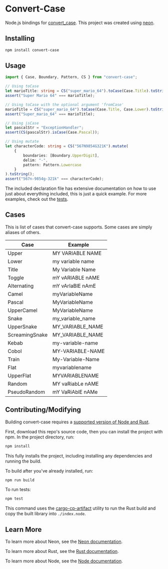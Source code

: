 # Convert-Case

Node.js bindings for [convert_case](https://docs.rs/convert_case/latest/convert_case/). This project was created using [neon](https://neon-bindings.com/).

## Installing

```sh
npm install convert-case
```

## Usage

```ts
import { Case, Boundary, Pattern, CS } from "convert-case";

// Using toCase
let marioTitle: string = CS("super_mario_64").toCase(Case.Title).toString();
assert("Super Mario 64" === marioTitle);

// Using toCase with the optional argument 'fromCase'
marioTitle = CS("super_mario_64").toCase(Case.Title, Case.Lower).toString();
assert("Super_mario_64" === marioTitle);

// Using isCase
let pascalStr = "ExceptionHandler";
assert(CS(pascalStr).isCase(Case.Pascal));

// Using mutate
let characterCode: string = CS("567N9854G321K").mutate(
    {
        boundaries: [Boundary.UpperDigit],
        delim: "-",
        pattern: Pattern.Lowercase
    }
).toString();
assert("567n-9854g-321k" === characterCode);
```

The included declaration file has extensive documentation on how to use just about everything included, this is just a quick example. For more examples, check out the [tests](./tests/all.test.ts).

## Cases

This is list of cases that convert-case supports.  Some cases are simply aliases of others.

| Case | Example |
| ---- | ------- |
| Upper | MY VARIABLE NAME |
| Lower | my variable name |
| Title | My Variable Name |
| Toggle | mY vARIABLE nAME |
| Alternating | mY vArIaBlE nAmE |
| Camel | myVariableName |
| Pascal | MyVariableName |
| UpperCamel | MyVariableName |
| Snake | my\_variable\_name |
| UpperSnake | MY\_VARIABLE\_NAME |
| ScreamingSnake | MY\_VARIABLE\_NAME |
| Kebab | my-variable-name |
| Cobol | MY-VARIABLE-NAME |
| Train | My-Variable-Name |
| Flat | myvariablename |
| UpperFlat | MYVARIABLENAME |
| Random | MY vaRiabLe nAME |
| PseudoRandom | mY VaRiAblE nAMe |

## Contributing/Modifying

Building convert-case requires a [supported version of Node and Rust](https://github.com/neon-bindings/neon#platform-support).

First, download this repo's source code, then you can install the project with npm. In the project directory, run:

```sh
npm install
```

This fully installs the project, including installing any dependencies and running the build.

To build after you've already installed, run:

```sh
npm run build
```

To run tests:

```sh
npm test
```

This command uses the [cargo-cp-artifact](https://github.com/neon-bindings/cargo-cp-artifact) utility to run the Rust build and copy the built library into `./index.node`.


## Learn More

To learn more about Neon, see the [Neon documentation](https://neon-bindings.com).

To learn more about Rust, see the [Rust documentation](https://www.rust-lang.org).

To learn more about Node, see the [Node documentation](https://nodejs.org).
